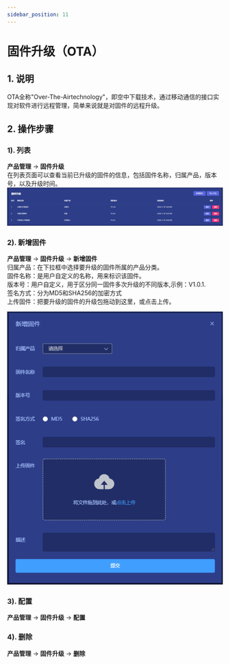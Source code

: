 ```yaml
---
sidebar_position: 11
---
```


# 固件升级（OTA）

## 1. 说明
OTA全称"Over-The-Airtechnology"，即空中下载技术，通过移动通信的接口实现对软件进行远程管理，简单来说就是对固件的远程升级。


## 2. 操作步骤
### 1). 列表
**产品管理** -> **固件升级**  
在列表页面可以查看当前已升级的固件的信息，包括固件名称，归属产品，版本号，以及升级时间。
![img.png](images/ota_01.png)

### 2). 新增固件
**产品管理** -> **固件升级** -> **新增固件**  
归属产品：在下拉框中选择要升级的固件所属的产品分类。  
固件名称：是用户自定义的名称，用来标识该固件。  
版本号：用户自定义，用于区分同一固件多次升级的不同版本,示例：V1.0.1.  
签名方式：分为MD5和SHA256的加密方式  
上传固件：把要升级的固件的升级包拖动到这里，或点击上传。  

![img.png](images/ota_02.png)

### 3). 配置
**产品管理** -> **固件升级** -> **配置**  

### 4). 删除
**产品管理** -> **固件升级** -> **删除**  